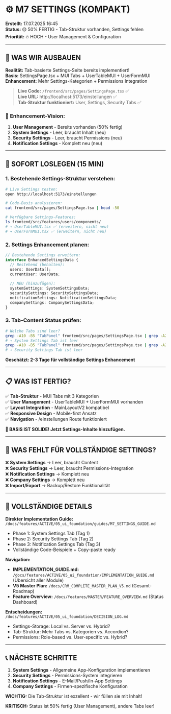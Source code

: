 # ⚙️ M7 SETTINGS (KOMPAKT)

**Erstellt:** 17.07.2025 16:45  
**Status:** 🟡 50% FERTIG - Tab-Struktur vorhanden, Settings fehlen  
**Priorität:** 🔥 HOCH - User Management & Configuration  

---

## 🧠 WAS WIR AUSBAUEN

**Realität:** Tab-basierte Settings-Seite bereits implementiert!  
**Basis:** SettingsPage.tsx + MUI Tabs + UserTableMUI + UserFormMUI  
**Enhancement:** Mehr Settings-Kategorien + Permissions Integration  

> **Live Code:** `/frontend/src/pages/SettingsPage.tsx` ✅  
> **Live URL:** http://localhost:5173/einstellungen ✅  
> **Tab-Struktur funktioniert:** User, Settings, Security Tabs ✅  

### 🎯 Enhancement-Vision:
1. **User Management** - Bereits vorhanden (50% fertig)
2. **System Settings** - Leer, braucht Inhalt (neu)  
3. **Security Settings** - Leer, braucht Permissions (neu)
4. **Notification Settings** - Komplett neu (neu)

---

## 🚀 SOFORT LOSLEGEN (15 MIN)

### 1. **Bestehende Settings-Struktur verstehen:**
```bash
# Live Settings testen:
open http://localhost:5173/einstellungen

# Code-Basis analysieren:
cat frontend/src/pages/SettingsPage.tsx | head -50

# Verfügbare Settings-Features:
ls frontend/src/features/users/components/
# → UserTableMUI.tsx ✅ (erweitern, nicht neu)
# → UserFormMUI.tsx ✅ (erweitern, nicht neu)
```

### 2. **Settings Enhancement planen:**
```typescript
// Bestehende Settings erweitern:
interface EnhancedSettingsData {
  // Bestehend (behalten):
  users: UserData[];
  currentUser: UserData;
  
  // NEU (hinzufügen):
  systemSettings: SystemSettingsData;
  securitySettings: SecuritySettingsData;
  notificationSettings: NotificationSettingsData;
  companySettings: CompanySettingsData;
}
```

### 3. **Tab-Content Status prüfen:**
```bash
# Welche Tabs sind leer?
grep -A10 -B5 "TabPanel" frontend/src/pages/SettingsPage.tsx | grep -A20 "value={1}"
# → System Settings Tab ist leer
grep -A10 -B5 "TabPanel" frontend/src/pages/SettingsPage.tsx | grep -A20 "value={2}"
# → Security Settings Tab ist leer
```

**Geschätzt: 2-3 Tage für vollständige Settings Enhancement**

---

## 📋 WAS IST FERTIG?

✅ **Tab-Struktur** - MUI Tabs mit 3 Kategorien  
✅ **User Management** - UserTableMUI + UserFormMUI vorhanden  
✅ **Layout Integration** - MainLayoutV2 kompatibel  
✅ **Responsive Design** - Mobile-first Ansatz  
✅ **Navigation** - /einstellungen Route funktioniert  

**🎯 BASIS IST SOLIDE! Jetzt Settings-Inhalte hinzufügen.**

---

## 🚨 WAS FEHLT FÜR VOLLSTÄNDIGE SETTINGS?

❌ **System Settings** → Leer, braucht Content  
❌ **Security Settings** → Leer, braucht Permissions-Integration  
❌ **Notification Settings** → Komplett neu  
❌ **Company Settings** → Komplett neu  
❌ **Import/Export** → Backup/Restore Funktionalität  

---

## 🔗 VOLLSTÄNDIGE DETAILS

**Direkter Implementation Guide:** `/docs/features/ACTIVE/05_ui_foundation/guides/M7_SETTINGS_GUIDE.md`
- Phase 1: System Settings Tab (Tag 1)
- Phase 2: Security Settings Tab (Tag 2)
- Phase 3: Notification Settings Tab (Tag 3)
- Vollständige Code-Beispiele + Copy-paste ready

**Navigation:** 
- **IMPLEMENTATION_GUIDE.md:** `/docs/features/ACTIVE/05_ui_foundation/IMPLEMENTATION_GUIDE.md` (Übersicht aller Module)
- **V5 Master Plan:** `/docs/CRM_COMPLETE_MASTER_PLAN_V5.md` (Gesamt-Roadmap)
- **Feature Overview:** `/docs/features/MASTER/FEATURE_OVERVIEW.md` (Status Dashboard)

**Entscheidungen:** `/docs/features/ACTIVE/05_ui_foundation/DECISION_LOG.md`
- Settings-Storage: Local vs. Server vs. Hybrid?
- Tab-Struktur: Mehr Tabs vs. Kategorien vs. Accordion?
- Permissions: Role-based vs. User-specific vs. Hybrid?

---

## 📞 NÄCHSTE SCHRITTE

1. **System Settings** - Allgemeine App-Konfiguration implementieren
2. **Security Settings** - Permissions-System integrieren  
3. **Notification Settings** - E-Mail/Push/In-App Settings
4. **Company Settings** - Firmen-spezifische Konfiguration

**WICHTIG:** Die Tab-Struktur ist exzellent - wir füllen sie mit Inhalt!

**KRITISCH:** Status ist 50% fertig (User Management), andere Tabs leer!
